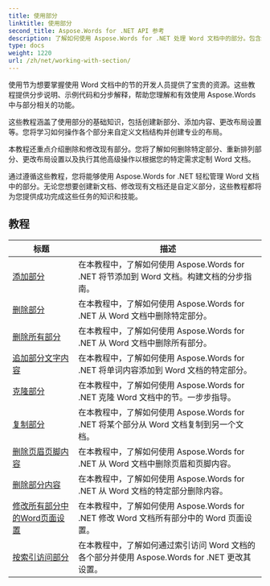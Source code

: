 ```yaml
---
title: 使用部分
linktitle: 使用部分
second_title: Aspose.Words for .NET API 参考
description: 了解如何使用 Aspose.Words for .NET 处理 Word 文档中的部分。包含示例代码的分步教程，用于有效地创建、编辑和格式化部分。
type: docs
weight: 1220
url: /zh/net/working-with-section/
---
```

使用节为想要掌握使用 Word 文档中的节的开发人员提供了宝贵的资源。这些教程提供分步说明、示例代码和分步解释，帮助您理解和有效使用 Aspose.Words 中与部分相关的功能。

这些教程涵盖了使用部分的基础知识，包括创建新部分、添加内容、更改布局设置等。您将学习如何操作各个部分来自定义文档结构并创建专业的布局。

本教程还重点介绍删除和修改现有部分。您将了解如何删除特定部分、重新排列部分、更改布局设置以及执行其他高级操作以根据您的特定需求定制 Word 文档。

通过遵循这些教程，您将能够使用 Aspose.Words for .NET 轻松管理 Word 文档中的部分。无论您想要创建新文档、修改现有文档还是自定义部分，这些教程都将为您提供成功完成这些任务的知识和技能。

 ## 教程
| 标题 | 描述 |
| --- | --- |
| [添加部分](./add-section/) | 在本教程中，了解如何使用 Aspose.Words for .NET 将节添加到 Word 文档。构建文档的分步指南。 |
| [删除部分](./delete-section/) | 在本教程中，了解如何使用 Aspose.Words for .NET 从 Word 文档中删除特定部分。 |
| [删除所有部分](./delete-all-sections/) | 在本教程中，了解如何使用 Aspose.Words for .NET 从 Word 文档中删除所有部分。 |
| [追加部分文字内容](./append-section-content/) | 在本教程中，了解如何使用 Aspose.Words for .NET 将单词内容添加到 Word 文档的特定部分。  |
| [克隆部分](./clone-section/) | 在本教程中，了解如何使用 Aspose.Words for .NET 克隆 Word 文档中的节。一步步指导。 |
| [复制部分](./copy-section/) | 在本教程中，了解如何使用 Aspose.Words for .NET 将某个部分从 Word 文档复制到另一个文档。 |
| [删除页眉页脚内容](./delete-header-footer-content/) | 在本教程中，了解如何使用 Aspose.Words for .NET 从 Word 文档中删除页眉和页脚内容。  |
| [删除部分内容](./delete-section-content/) | 在本教程中，了解如何使用 Aspose.Words for .NET 从 Word 文档的特定部分删除内容。 |
| [修改所有部分中的Word页面设置](./modify-page-setup-in-all-sections/) | 在本教程中，了解如何使用 Aspose.Words for .NET 修改 Word 文档所有部分中的 Word 页面设置。 |
| [按索引访问部分](./sections-access-by-index/) | 在本教程中，了解如何通过索引访问 Word 文档的各个部分并使用 Aspose.Words for .NET 更改其设置。 |